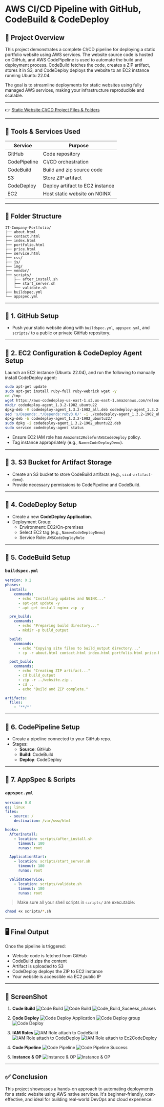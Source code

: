 
# AWS CI/CD Pipeline with GitHub, CodeBuild & CodeDeploy


## 📘 Project Overview

This project demonstrates a complete CI/CD pipeline for deploying a static portfolio website using AWS services. The website source code is hosted on GitHub, and AWS CodePipeline is used to automate the build and deployment process. CodeBuild fetches the code, creates a ZIP artifact, stores it in S3, and CodeDeploy deploys the website to an EC2 instance running Ubuntu 22.04.

The goal is to streamline deployments for static websites using fully managed AWS services, making your infrastructure reproducible and scalable.

---

👉 [Static Website CI/CD Project Files & Folders](https://github.com/jaimin-vitthalpara/IT-Company-Portfolio.git)

---
## 🔧 Tools & Services Used

| Service        | Purpose                              |
|----------------|--------------------------------------|
| GitHub         | Code repository                      |
| CodePipeline   | CI/CD orchestration                  |
| CodeBuild      | Build and zip source code            |
| S3             | Store ZIP artifact                   |
| CodeDeploy     | Deploy artifact to EC2 instance      |
| EC2            | Host static website on NGINX         |

---

## 📁 Folder Structure

```
IT-Company-Portfolio/
├── about.html
├── contact.html
├── index.html
├── portfolio.html
├── price.html
├── service.html
├── css/
├── js/
├── img/
├── vendor/
├── scripts/
│   ├── after_install.sh
│   ├── start_server.sh
│   └── validate.sh
├── buildspec.yml
└── appspec.yml
```

---

## 🔹 1. GitHub Setup
- Push your static website along with `buildspec.yml`, `appspec.yml`, and `scripts/` to a public or private GitHub repository.

---

## 🔹 2. EC2 Configuration & CodeDeploy Agent Setup

Launch an EC2 instance (Ubuntu 22.04), and run the following to manually install CodeDeploy agent:

```bash
sudo apt-get update
sudo apt-get install ruby-full ruby-webrick wget -y
cd /tmp
wget https://aws-codedeploy-us-east-1.s3.us-east-1.amazonaws.com/releases/codedeploy-agent_1.3.2-1902_all.deb
mkdir codedeploy-agent_1.3.2-1902_ubuntu22
dpkg-deb -R codedeploy-agent_1.3.2-1902_all.deb codedeploy-agent_1.3.2-1902_ubuntu22
sed 's/Depends:.*/Depends:ruby3.0/' -i ./codedeploy-agent_1.3.2-1902_ubuntu22/DEBIAN/control
dpkg-deb -b codedeploy-agent_1.3.2-1902_ubuntu22/
sudo dpkg -i codedeploy-agent_1.3.2-1902_ubuntu22.deb
sudo service codedeploy-agent status
```

- Ensure EC2 IAM role has `AmazonEC2RoleforAWSCodeDeploy` policy.
- Tag instance appropriately (e.g., `Name=CodeDeployDemo`).

---

## 🔹 3. S3 Bucket for Artifact Storage
- Create an S3 bucket to store CodeBuild artifacts (e.g., `cicd-artifact-demo`).
- Provide necessary permissions to CodePipeline and CodeBuild.

---

## 🔹 4. CodeDeploy Setup
- Create a new **CodeDeploy Application**.
- Deployment Group:
  - Environment: EC2/On-premises
  - Select EC2 tag (e.g., `Name=CodeDeployDemo`)
  - Service Role: `AWSCodeDeployRole`

---

## 🔹 5. CodeBuild Setup

### `buildspec.yml`
```yaml
version: 0.2
phases:
  install:
    commands:
      - echo "Installing updates and NGINX..."
      - apt-get update -y
      - apt-get install nginx zip -y

  pre_build:
    commands:
      - echo "Preparing build directory..."
      - mkdir -p build_output

  build:
    commands:
      - echo "Copying site files to build_output directory..."
      - cp -r about.html contact.html index.html portfolio.html price.html service.html css js img vendor build_output/

  post_build:
    commands:
      - echo "Creating ZIP artifact..."
      - cd build_output
      - zip -r ../website.zip .
      - cd ..
      - echo "Build and ZIP complete."

artifacts:
  files:
    - '**/*'
```

---

## 🔹 6. CodePipeline Setup

- Create a pipeline connected to your GitHub repo.
- Stages:
  - **Source**: GitHub
  - **Build**: CodeBuild
  - **Deploy**: CodeDeploy

---

## 🔹 7. AppSpec & Scripts

### `appspec.yml`
```yaml
version: 0.0
os: linux
files:
  - source: /
    destination: /var/www/html

hooks:
  AfterInstall:
    - location: scripts/after_install.sh
      timeout: 180
      runas: root

  ApplicationStart:
    - location: scripts/start_server.sh
      timeout: 180
      runas: root

  ValidateService:
    - location: scripts/validate.sh
      timeout: 180
      runas: root
```

> Make sure all your shell scripts in `scripts/` are executable:
```bash
chmod +x scripts/*.sh
```

---

## 🖥 Final Output

Once the pipeline is triggered:
- Website code is fetched from GitHub
- CodeBuild zips the content
- Artifact is uploaded to S3
- CodeDeploy deploys the ZIP to EC2 instance
- Your website is accessible via EC2 public IP

---

## 📸 ScreenShot
1. **Code Build**
![Code Build](https://github.com/jaimin-vitthalpara/TestingJenkinsRepo/blob/0760fe08cc00ef0c6cf06364b2c7a8c19d86385d/1_Code_Build.png)
![Code Build](https://github.com/jaimin-vitthalpara/TestingJenkinsRepo/blob/0760fe08cc00ef0c6cf06364b2c7a8c19d86385d/1_Code_Build2.png)
![Code_Build_Suceess_phases](https://github.com/jaimin-vitthalpara/TestingJenkinsRepo/blob/0760fe08cc00ef0c6cf06364b2c7a8c19d86385d/1_Code_Build_Suceess_phases.png)


2. **Code Deploy**
![Code Deploy Application](https://github.com/jaimin-vitthalpara/TestingJenkinsRepo/blob/0760fe08cc00ef0c6cf06364b2c7a8c19d86385d/2_Code_deploy_application.png)
![Code Deploy group](https://github.com/jaimin-vitthalpara/TestingJenkinsRepo/blob/0760fe08cc00ef0c6cf06364b2c7a8c19d86385d/2_Code_deploy_Deploy-grp.png)
![Code Deploy](https://github.com/jaimin-vitthalpara/TestingJenkinsRepo/blob/0760fe08cc00ef0c6cf06364b2c7a8c19d86385d/2_Code_deploy_Instance.png)


3. **IAM Roles**
![IAM Role attach to CodeBuild](https://github.com/jaimin-vitthalpara/TestingJenkinsRepo/blob/0760fe08cc00ef0c6cf06364b2c7a8c19d86385d/5_CodeBuild_Roles_Policies.png)
![IAM Role attach to CodeDeploy](https://github.com/jaimin-vitthalpara/TestingJenkinsRepo/blob/0760fe08cc00ef0c6cf06364b2c7a8c19d86385d/5_CodeDeploy_Roles_Policies.png)
![IAM Role attach to Ec2CodeDeploy](https://github.com/jaimin-vitthalpara/TestingJenkinsRepo/blob/0760fe08cc00ef0c6cf06364b2c7a8c19d86385d/5_Ec2CodeDeploy_Roles_Policies.png)


4. **Code Pipeline**
![Code Pipeline](https://github.com/jaimin-vitthalpara/TestingJenkinsRepo/blob/0760fe08cc00ef0c6cf06364b2c7a8c19d86385d/3_Code_pipeline.png)
![Code Pipeline Success](https://github.com/jaimin-vitthalpara/TestingJenkinsRepo/blob/0760fe08cc00ef0c6cf06364b2c7a8c19d86385d/3_Code_pipeline_successfull.png)


5. **Instance & OP**
![Instance & OP](https://github.com/jaimin-vitthalpara/TestingJenkinsRepo/blob/0760fe08cc00ef0c6cf06364b2c7a8c19d86385d/4_Pipeline_Instance.png)
![Instance & OP](https://github.com/jaimin-vitthalpara/TestingJenkinsRepo/blob/0760fe08cc00ef0c6cf06364b2c7a8c19d86385d/4_Website_OP.png)

---

## ✅ Conclusion

This project showcases a hands-on approach to automating deployments for a static website using AWS native services. It's beginner-friendly, cost-effective, and ideal for building real-world DevOps and cloud experience.

